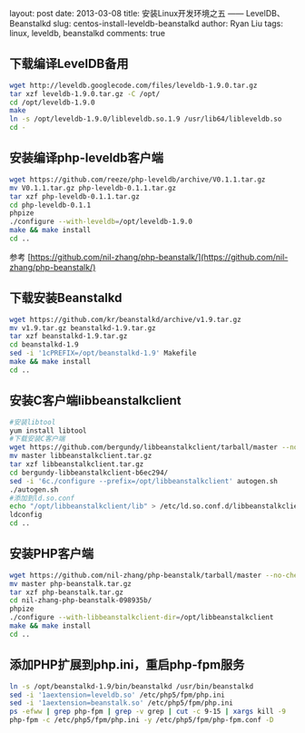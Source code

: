 layout:     post
date:       2013-03-08
title:      安装Linux开发环境之五 —— LevelDB、Beanstalkd
slug:       centos-install-leveldb-beanstalkd
author:     Ryan Liu
tags:       linux, leveldb, beanstalkd
comments:   true

下载编译LevelDB备用
--------------------
```bash
wget http://leveldb.googlecode.com/files/leveldb-1.9.0.tar.gz
tar xzf leveldb-1.9.0.tar.gz -C /opt/
cd /opt/leveldb-1.9.0
make
ln -s /opt/leveldb-1.9.0/libleveldb.so.1.9 /usr/lib64/libleveldb.so
cd -
```

安装编译php-leveldb客户端
---------------------------
```bash
wget https://github.com/reeze/php-leveldb/archive/V0.1.1.tar.gz
mv V0.1.1.tar.gz php-leveldb-0.1.1.tar.gz
tar xzf php-leveldb-0.1.1.tar.gz
cd php-leveldb-0.1.1
phpize
./configure --with-leveldb=/opt/leveldb-1.9.0
make && make install
cd ..
```

参考 [https://github.com/nil-zhang/php-beanstalk/](https://github.com/nil-zhang/php-beanstalk/)

下载安装Beanstalkd
--------------------
```bash
wget https://github.com/kr/beanstalkd/archive/v1.9.tar.gz
mv v1.9.tar.gz beanstalkd-1.9.tar.gz
tar xzf beanstalkd-1.9.tar.gz
cd beanstalkd-1.9
sed -i '1cPREFIX=/opt/beanstalkd-1.9' Makefile
make && make install
cd ..
```

安装C客户端libbeanstalkclient
------------------------------
```bash
#安装libtool
yum install libtool
#下载安装C客户端
wget https://github.com/bergundy/libbeanstalkclient/tarball/master --no-check-certificate
mv master libbeanstalkclient.tar.gz
tar xzf libbeanstalkclient.tar.gz
cd bergundy-libbeanstalkclient-b6ec294/
sed -i '6c./configure --prefix=/opt/libbeanstalkclient' autogen.sh
./autogen.sh
#添加到ld.so.conf
echo "/opt/libbeanstalkclient/lib" > /etc/ld.so.conf.d/libbeanstalkclient.conf
ldconfig
cd ..
```

安装PHP客户端
--------------
```bash
wget https://github.com/nil-zhang/php-beanstalk/tarball/master --no-check-certificate
mv master php-beanstalk.tar.gz
tar xzf php-beanstalk.tar.gz
cd nil-zhang-php-beanstalk-098935b/
phpize
./configure --with-libbeanstalkclient-dir=/opt/libbeanstalkclient
make && make install
cd ..
```

添加PHP扩展到php.ini，重启php-fpm服务
--------------------------------------
```bash
ln -s /opt/beanstalkd-1.9/bin/beanstalkd /usr/bin/beanstalkd
sed -i '1aextension=leveldb.so' /etc/php5/fpm/php.ini
sed -i '1aextension=beanstalk.so' /etc/php5/fpm/php.ini
ps -efww | grep php-fpm | grep -v grep | cut -c 9-15 | xargs kill -9
php-fpm -c /etc/php5/fpm/php.ini -y /etc/php5/fpm/php-fpm.conf -D
```
